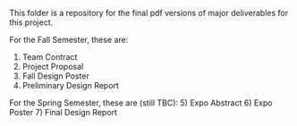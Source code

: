 This folder is a repository for the final pdf versions of major deliverables for this project.

For the Fall Semester, these are:
1) Team Contract
2) Project Proposal
3) Fall Design Poster
4) Preliminary Design Report

For the Spring Semester, these are (still TBC):
5) Expo Abstract
6) Expo Poster
7) Final Design Report

